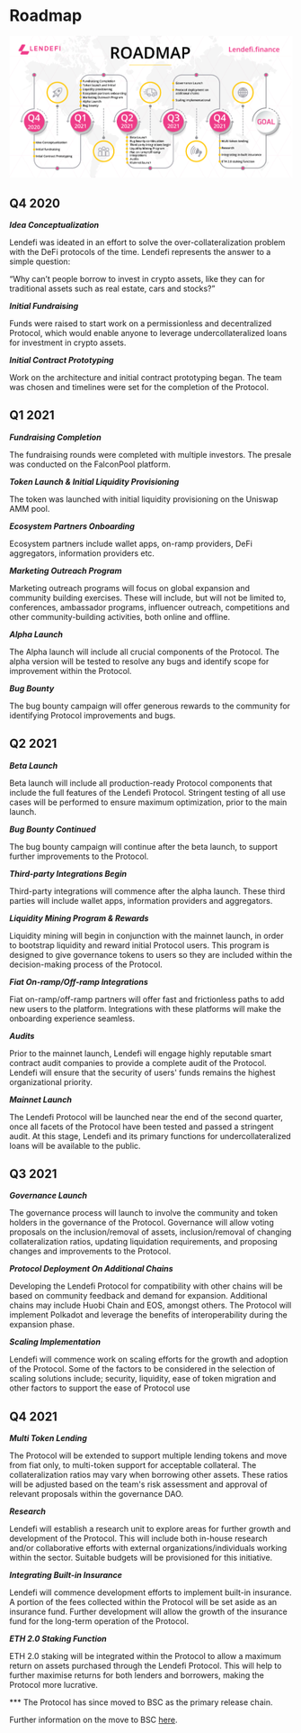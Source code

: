 # Roadmap

![](.gitbook/assets/roadmap-01-1-.jpg)

## **Q4 2020**

_**Idea Conceptualization**_

Lendefi was ideated in an effort to solve the over-collateralization problem with the DeFi protocols of the time. Lendefi represents the answer to a simple question: 

“Why can’t people borrow to invest in crypto assets, like they can for traditional assets such as real estate, cars and stocks?”

_**Initial Fundraising**_

Funds were raised to start work on a permissionless and decentralized Protocol, which would enable anyone to leverage undercollateralized loans for investment in crypto assets.

_**Initial Contract Prototyping**_

Work on the architecture and initial contract prototyping began. The team was chosen and timelines were set for the completion of the Protocol.

## **Q1 2021** <a id="91f5"></a>

_**Fundraising Completion**_

The fundraising rounds were completed with multiple investors. The presale was conducted on the FalconPool platform.

_**Token Launch & Initial Liquidity Provisioning**_

The token was launched with initial liquidity provisioning on the Uniswap AMM pool.

_**Ecosystem Partners Onboarding**_

Ecosystem partners include wallet apps, on-ramp providers, DeFi aggregators, information providers etc.

_**Marketing Outreach Program**_

Marketing outreach programs will focus on global expansion and community building exercises. These will include, but will not be limited to, conferences, ambassador programs, influencer outreach, competitions and other community-building activities, both online and offline.

_**Alpha Launch**_

The Alpha launch will include all crucial components of the Protocol. The alpha version will be tested to resolve any bugs and identify scope for improvement within the Protocol.

_**Bug Bounty**_

The bug bounty campaign will offer generous rewards to the community for identifying Protocol improvements and bugs.

## **Q2 2021** <a id="354f"></a>

_**Beta Launch**_

Beta launch will include all production-ready Protocol components that include the full features of the Lendefi Protocol. Stringent testing of all use cases will be performed to ensure maximum optimization, prior to the main launch.

_**Bug Bounty Continued**_

The bug bounty campaign will continue after the beta launch, to support further improvements to the Protocol.

_**Third-party Integrations Begin**_

Third-party integrations will commence after the alpha launch. These third parties will include wallet apps, information providers and aggregators.

_**Liquidity Mining Program & Rewards**_

Liquidity mining will begin in conjunction with the mainnet launch, in order to bootstrap liquidity and reward initial Protocol users. This program is designed to give governance tokens to users so they are included within the decision-making process of the Protocol.

_**Fiat On-ramp/Off-ramp Integrations**_

Fiat on-ramp/off-ramp partners will offer fast and frictionless paths to add new users to the platform. Integrations with these platforms will make the onboarding experience seamless.

_**Audits**_

Prior to the mainnet launch, Lendefi will engage highly reputable smart contract audit companies to provide a complete audit of the Protocol. Lendefi will ensure that the security of users' funds remains the highest organizational priority.

_**Mainnet Launch**_

The Lendefi Protocol will be launched near the end of the second quarter, once all facets of the Protocol have been tested and passed a stringent audit. At this stage, Lendefi and its primary functions for undercollateralized loans will be available to the public.

## **Q3 2021** <a id="3594"></a>

_**Governance Launch**_

The governance process will launch to involve the community and token holders in the governance of the Protocol. Governance will allow voting proposals on the inclusion/removal of assets, inclusion/removal of changing collateralization ratios, updating liquidation requirements, and proposing changes and improvements to the Protocol.

_**Protocol Deployment On Additional Chains**_

Developing the Lendefi Protocol for compatibility with other chains will be based on community feedback and demand for expansion. Additional chains may include Huobi Chain and EOS, amongst others. The Protocol will implement Polkadot and leverage the benefits of interoperability during the expansion phase.

_**Scaling Implementation**_

Lendefi will commence work on scaling efforts for the growth and adoption of the Protocol. Some of the factors to be considered in the selection of scaling solutions include; security, liquidity, ease of token migration and other factors to support the ease of Protocol use

## **Q4 2021** <a id="7a4b"></a>

_**Multi Token Lending**_

The Protocol will be extended to support multiple lending tokens and move from fiat only, to multi-token support for acceptable collateral. The collateralization ratios may vary when borrowing other assets. These ratios will be adjusted based on the team's risk assessment and approval of relevant proposals within the governance DAO.

_**Research**_

Lendefi will establish a research unit to explore areas for further growth and development of the Protocol. This will include both in-house research and/or collaborative efforts with external organizations/individuals working within the sector. Suitable budgets will be provisioned for this initiative.

_**Integrating Built-in Insurance**_

Lendefi will commence development efforts to implement built-in insurance. A portion of the fees collected within the Protocol will be set aside as an insurance fund. Further development will allow the growth of the insurance fund for the long-term operation of the Protocol.

_**ETH 2.0 Staking Function**_

ETH 2.0 staking will be integrated within the Protocol to allow a maximum return on assets purchased through the Lendefi Protocol. This will help to further maximise returns for both lenders and borrowers, making the Protocol more lucrative.  
  
\*\*\* The Protocol has since moved to BSC as the primary release chain.  
  
Further information on the move to BSC [here](https://lendefi.medium.com/lendefi-community-announcement-31-march-2021-9d274609af4c).

